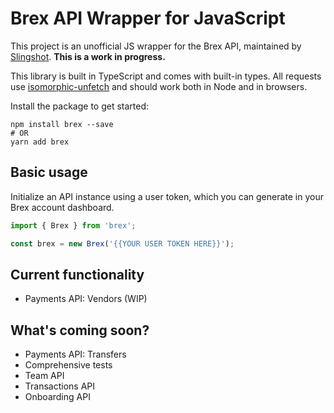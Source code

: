 # Brex API Wrapper for JavaScript

This project is an unofficial JS wrapper for the Brex API, maintained by [Slingshot](https://github.com/slingshot). **This is a work in progress.**

This library is built in TypeScript and comes with built-in types. All requests use [isomorphic-unfetch](https://www.npmjs.com/package/isomorphic-unfetch) and should work both in Node and in browsers.

Install the package to get started:
```shell
npm install brex --save
# OR
yarn add brex
```

## Basic usage

Initialize an API instance using a user token, which you can generate in your Brex account dashboard.

```typescript
import { Brex } from 'brex';

const brex = new Brex('{{YOUR USER TOKEN HERE}}');
```

## Current functionality

- Payments API: Vendors (WIP)


## What's coming soon?

- Payments API: Transfers
- Comprehensive tests
- Team API
- Transactions API
- Onboarding API
